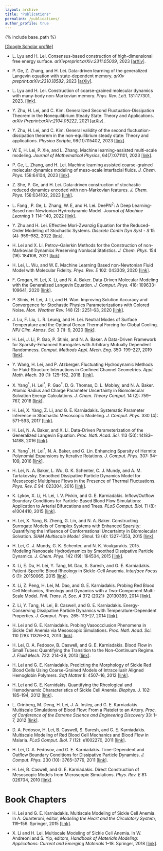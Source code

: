```yaml
---
layout: archive
title: "Publications"
permalink: /publications/
author_profile: true
---
```


{% include base_path %}

[[Google Scholar profile]](https://scholar.google.com/citations?user=7OlLjl0AAAAJ&hl=en)


* L. Lyu and H. Lei. Consensus-based construction of high-dimensional free energy surface. *arXivpreprint:arXiv:2311.05009*, 2023  [[arXiv]](https://arxiv.org/abs/2311.05009).


* P. Ge, Z. Zhang, and H. Lei. Data-driven learning of the generalized Langevin equation with state-dependent memory. *arXiv preprint:arXiv:2310.18582*, 2023  [[arXiv]](https://arxiv.org/abs/2310.18582).


* L. Lyu and H. Lei. Construction of coarse-grained molecular dynamics with many-body non-Markovian memory. *Phys. Rev. Lett.* 131:177301, 2023. [[link]](https://doi.org/10.1103/PhysRevLett.131.177301).



* Y. Zhu, H. Lei, and C. Kim.  Generalized Second Fluctuation-Dissipation Theorem in the Nonequilibrium Steady State: Theory and Applications. *arXiv Preprint:arXiv:2104.05222*, 2021 [[arXiv]](https://arxiv.org/abs/2104.05222).


* Y. Zhu, H. Lei, and C. Kim. General validity of the second fluctuation-dissipation theorem in the non-equilibrium steady state: Theory and applications. *Physica Scripta*, 98(11):115402, 2023 [[link]](https://doi.org/10.1088/1402-4896/acfce5).


* W. E, H. Lei, P. Xie, and L. Zhang. Machine learning-assisted multi-scale modeling. *Journal of Mathematical Physics*, 64(7):071101, 2023 [[link]](https://doi.org/10.1063/5.0149861).


* P. Ge, L. Zhang, and H. Lei. Machine learning assisted coarse-grained molecular dynamics modeling of meso-scale interfacial fluids. *J. Chem. Phys.* 158:64104, 2023 [[link]](https://doi.org/10.1063/5.0131567).


* Z. She, P. Ge, and H. Lei. Data-driven construction of stochastic reduced dynamics encoded with non-Markovian features. *J. Chem. Phys.* 158:034102, 2023 [[link]](https://doi.org/10.1063/5.0130033).


* L. Fang , P. Ge, L. Zhang, W. E, and H. Lei.  DeePN<sup>2</sup>: A
Deep Learning-Based non-Newtonian Hydrodynamic Model. *Journal of 
Machine Learning* 1: 114–140, 2022 [[link]](https://doi.org/10.4208/jml.220115).


* Y. Zhu and H. Lei. Effective Mori-Zwanzig Equation for the
Reduced-Order Modeling of Stochastic Systems. *Discrete Contin Dyn Syst - S* 15 (4): 959–982, 2022 [[link]](https://doi.org/10.3934/dcdss.2021096).



* H. Lei and X. Li.  Petrov–Galerkin Methods for the Construction
of non-Markovian Dynamics Preserving Nonlocal Statistics. *J. Chem. Phys.* 154 (18): 184108, 2021 [[link]](https://doi.org/10.1063/5.0042679).


* H. Lei, L. Wu, and W. E. Machine Learning Based non-Newtonian
Fluid Model with Molecular Fidelity. *Phys. Rev. E* 102: 043309, 2020
[[link]](https://doi.org/10.1103/PhysRevE.102.043309).


* F. Grogan, H. Lei, X. Li, and N. A. Baker.  Data-Driven Molecular
Modeling with the Generalized Langevin Equation. *J. Comput. Phys.*
418: 109633–109641, 2020 [[link]](https://doi.org/10.1016/j.jcp.2020.109633).

* P. Stinis, H. Lei, J. Li, and H. Wan. Improving Solution
Accuracy and Convergence for Stochastic Physics Parameterizations with
Colored Noise. *Mon. Weather Rev.* 148 (2): 2251–63, 2020
[[link]](https://doi.org/10.1175/MWR-D-19-0178.1).

* J. Lu, F. Liu, L. R. Leung, and H. Lei. Neutral Modes of Surface
Temperature and the Optimal Ocean Thermal Forcing for Global Cooling.
*NPJ Clim. Atmos. Sci.* 3 (1): 9, 2020
[[link]](https://doi.org/10.1038/s41612-020-0112-6).


* H. Lei, J. Li, P. Gao, P. Stinis, and N. A. Baker. A Data-Driven
Framework for Sparsity-Enhanced Surrogates with Arbitrary Mutually
Dependent Randomness. *Comput. Methods Appl. Mech. Eng.* 350: 199–227, 2019
[[link]](https://doi.org/https://doi.org/10.1016/j.cma.2019.03.014).


* Y. Wang, H. Lei, and P. Atzberger. Fluctuating Hydrodynamic
Methods for Fluid-Structure Interactions in Confined Channel
Geometries. *Appl. Math. Mech.* 39 (1): 125–152, 2018.
[[link]](https://doi.org/https://doi.org/10.1007/s10483-018-2253-8).


* X. Yang<sup>\*</sup>, H. Lei<sup>\*</sup>, P. Gao<sup>\*</sup>, D. G.
Thomas, D. L. Mobley, and N. A. Baker. Atomic Radius and Charge
Parameter Uncertainty in Biomolecular Solvation Energy Calculations.
*J. Chem. Theory Comput.* 14 (2): 759–767, 2018
[[link]](https://doi.org/10.1021/acs.jctc.7b00905).


* H. Lei, X. Yang, Z. Li, and G. E. Karniadakis. Systematic
Parameter Inference in Stochastic Mesoscopic Modeling. *J. Comput.
Phys.* 330 (4): 571–593, 2017 [[link]](https://doi.org/10.1016/j.jcp.2016.10.029).


* H. Lei, N. A. Baker, and X. Li.  Data-Driven Parameterization of
the Generalized Langevin Equation. *Proc. Natl. Acad. Sci.* 113 (50):
14183–14188, 2016 [[link]](https://doi.org/10.1073/pnas.1609587113).


* X. Yang<sup>\*</sup>, H. Lei<sup>\*</sup>, N. A. Baker, and G. Lin.
 Enhancing Sparsity of Hermite Polynomial Expansions by Iterative
Rotations. *J. Comput. Phys.* 307: 94–109, 2016 [[link]](https://doi.org/10.1016/j.jcp.2015.11.038).


* H. Lei, N. A. Baker, L. Wu, G. K. Schenter, C. J. Mundy, and A. M.
Tartakovsky.  Smoothed Dissipative Particle Dynamics Model for
Mesoscopic Multiphase Flows in the Presence of Thermal Fluctuations.
*Phys. Rev. E* 94: 023304, 2016 [[link]](https://doi.org/10.1103/PhysRevE.94.023304).


* K. Lykov, X. Li, H. Lei, I. V. Pivkin, and G. E. Karniadakis. 
Inflow/Outflow Boundary Conditions for Particle-Based Blood Flow
Simulations: Application to Arterial Bifurcations and Trees. *PLoS
Comput. Biol.* 11 (8): e1004410, 2015 [[link]](https://doi.org/10.1371/journal.pcbi.1004410).

* H. Lei, X. Yang, B. Zheng, G. Lin, and N. A. Baker. Constructing
Surrogate Models of Complex Systems with Enhanced Sparsity: Quantifying
the Influence of Conformational Uncertainty in Biomolecular Solvation.
*SIAM Multiscale Model. Simul.* 13 (4): 1327–1353, 2015 [[link]](https://doi.org/10.1137/140981587).

* H. Lei, C. J. Mundy, G. K. Schenter, and N. K. Voulgarakis. 2015.
Modeling Nanoscale Hydrodynamics by Smoothed Dissipative Particle
Dynamics. *J. Chem. Phys.* 142 (19): 194504, 2015 [[link]](https://doi.org/10.1063/1.4921222).


* X. Li, E. Du, H. Lei, Y. Tang, M. Dao, S. Suresh, and G. E.
Karniadakis. Patient-Specific Blood Rheology in Sickle-Cell
Anaemia. *Interface Focus* 6 (1): 20150065, 2015
[[link]](https://doi.org/10.1098/rsfs.2015.0065).


* X. Li, Z. Peng, H. Lei, M. Dao, and G. E. Karniadakis.  Probing
Red Blood Cell Mechanics, Rheology and Dynamics with a Two-Component
Multi-Scale Model. *Phil. Trans. R. Soc. A* 372 (2021): 20130389,  2014
[[link]](https://doi.org/10.1098/rsta.2013.0389).


* Z. Li, Y. Tang, H. Lei, B. Caswell, and G. E. Karniadakis.
Energy-Conserving Dissipative Particle Dynamics with
Temperature-Dependent Properties. *J. Comput. Phys.* 265: 113–27, 2014
[[link]](https://doi.org/10.1016/j.jcp.2014.02.003).


* H. Lei and G. E. Karniadakis. Probing Vasoocclusion Phenomena in Sickle Cell Anemia via
Mesoscopic Simulations. *Proc. Natl. Acad. Sci.* 110 (28): 11326–30, 2013 
[[link]](https://doi.org/10.1073/pnas.1221297110).


* H. Lei, D. A. Fedosov, B. Caswell, and G. E. Karniadakis. Blood
Flow in Small Tubes: Quantifying the Transition to the Non-Continuum
Regime. *J. Fluid Mech.* 722: 214–39, 2013
[[link]](https://doi.org/10.1017/jfm.2013.91).

* H. Lei and G. E. Karniadakis. Predicting the Morphology of
Sickle Red Blood Cells Using Coarse-Grained Models of Intracellualr
Aligned Hemoglobin Polymers. *Soft Matter* 8: 4507–16, 2012
[[link]](https://doi.org/10.1039/C2SM07294G).

* H. Lei and G. E. Karnidakis.  Quantifying the Rheological and
Hemodynamic Characteristics of Sickle Cell Anemia. *Biophys. J.* 102:
185–194, 2012 [[link]](https://doi.org/10.1016/j.bpj.2011.12.006).

* L. Grinberg, M. Deng, H. Lei, J. A. Insley, and G. E. Karniadakis.
Multiscale Simulations of Blood Flow: From a Platelet to an
Artery. *Proc. of Conference of the Extreme Science and Engineering
Discovery* 33: 1–7, 2012 [[link]](https://doi.org/10.1145/2335755.2335829).

* D. A. Fedosov, H. Lei, B. Caswell, S. Suresh, and G. E. Karniadakis.
Multiscale Modeling of Red Blood Cell Mechanics and Blood Flow in
Malaria. *PLoS Comput. Biol.* 7 (12): e1002270, 2011 [[link]](https://doi.org/10.1371/journal.pcbi.1002270).


* H. Lei, D. A. Fedosov, and G. E. Karniadakis. Time-Dependent and
Outflow Boundary Conditions for Dissipative Particle Dynamics. *J.
Comput. Phys.* 230 (10): 3765–3779, 2011
[[link]](https://doi.org/https://doi.org/10.1016/j.jcp.2011.02.003).


* H. Lei, B. Caswell, and G. E. Karniadakis. Direct Construction
of Mesoscopic Models from Microscopic Simulations. *Phys. Rev. E* 81:
026704, 2010 [[link]](https://doi.org/10.1103/PhysRevE.81.026704).

Book Chapters
===
* H. Lei and G. E. Karniadakis. Multiscale Modeling of Sickle
Cell Anemia. In  A. Quarteroni, editor, *Modeling the Heart and the Circulatory System*,
119–156. Springer, 2015 [[link]](https://doi.org/10.1007/978-3-319-05230-4_5).

* X. Li and H. Lei. Multiscale Modeling of Sickle
Cell Anemia. In W. Andreoni and S. Yip, editors, *Handbook of Materials
Modeling: Applications: Current and Emerging Materials* 1–18. Springer, 2018
[[link]](https://doi.org/10.1007/978-3-319-50257-1_67-1).

